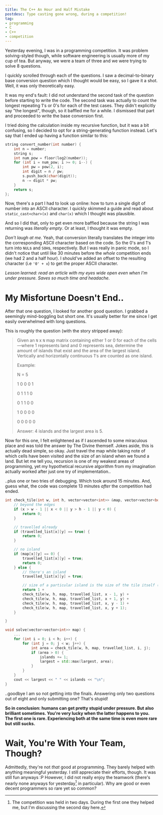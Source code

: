 ```yaml
---
title: The C++ An Hour and Half Mistake
postdesc: Type casting gone wrong, during a competition!
tag:
- programming
- C
- C++
- competition
---
```


Yesterday evening, I was in a programming competition. It was problem solving-styled though, while software engineering is usually more of my cup of tea. But anyway, we were a team of three and we were trying to solve 8 questions.

I quickly scrolled through each of the questions. I saw a decimal-to-binary base conversion question which I thought would be easy, so I gave it a shot. Well, it was only theoretically easy.

It was my end's fault: I did not understand the second task of the question before starting to write the code. The second task was actually to count the longest repeating 1's or 0's for each of the test cases. They didn't explicitly say "the longest", though, so it baffled me for a while. I dismissed that part and proceeded to write the base conversion first.

I tried doing the calculation inside my recursive function, but it was a bit confusing, so I decided to opt for a string-generating function instead. Let's say that I ended up having a function similar to this:

```cpp
string convert_number(int number) {
	int n = number;
	string s;
	int num_pow = floor(log2(number));
	for (int i = num_pow; i >= 0; i--) {
        int pw = pow(2, i);
		int digit = n / pw;
		s.push_back(char(digit));
		n -= digit * pw;
	}
	return s;
};
```

Now, there's a part I had to look up online: how to turn a single digit of number into an ASCII character. I quickly skimmed a guide and read about `static_cast<char>(x)` and `char(x)` which I thought was plausible.

And so I did that, only to get even more baffled because the string I was returning was _literally empty_. Or at least, I thought it was empty.

_Don't laugh at me._ Yeah, that conversion literally translates the integer into the corresponding ASCII character based on the code. So the 0's and 1's turn into `NUL`s and `SOH`s, respectively. But I was really in panic mode, so I didn't notice that until like 30 minutes before the _whole_ competition ends (we had 2 and a half hour). I should've added an offset to the resulting character (i.e `'0' + x`) to get the proper ASCII character.

_Lesson learned: read an article with my eyes wide open even when I'm under pressure. Saves so much time and headache._


# My Misfortune Doesn't End..
After that one question, I looked for another good question. I grabbed a seemingly mind-boggling but short one. It's usually better for me since I get easily overwhelmed with long questions.

This is roughly the question (with the story stripped away):

> Given an `N` x `N` map matrix containing either 1 or 0 for each of the cells—where 1 represents land and 0 represents sea, determine the amount of islands that exist and the area of the largest island. Vertically and horizontally continuous 1's are counted as one island.
>
> Example:
>
> N = 5
>
> 1 0 0 0 1
>
> 0 1 1 1 0
>
> 0 1 1 0 0
>
> 1 0 0 0 0
>
> 0 0 0 0 0
>
> Answer: 4 islands and the largest area is 5.

Now for this one, I felt enlightened as if I ascended to some miraculous place and was told the answer by The Divine themself. Jokes aside, this is actually dead simple, so okay. Just travel the map while taking note of which cells have been visited and the size of an island when we found a land. But let me tell you, recursion is one of my weakest areas of programming, yet my hypothetical recursive algorithm from my imagination actually worked after just one try of implementation..

..plus one or two tries of debugging. Which took around 15 minutes. And, guess what, the code was complete 13 minutes _after_ the competition had ended.

```cpp
int check_tile(int w, int h, vector<vector<int>> &map, vector<vector<bool>> &travelled_list, int x, int y) {
    // beyond the edges
	if (x > w - 1 || x < 0 || y > h - 1 || y < 0) {
		return 0;
	}

    // travelled already
	if (travelled_list[x][y] == true) {
		return 0;
	}

    // no island
	if (map[x][y] == 0) {
		travelled_list[x][y] = true;
		return 0;
	} else {
        // there's an island
		travelled_list[x][y] = true;

        // size of a particular island is the size of the tile itself (1) plus the size of the island nearby.
		return 1 +
        check_tile(w, h, map, travelled_list, x - 1, y) +
        check_tile(w, h, map, travelled_list, x + 1, y) +
        check_tile(w, h, map, travelled_list, x, y - 1) +
        check_tile(w, h, map, travelled_list, x, y + 1);
	}

}

void solve(vector<vector<int>> map) {
    ...
	for (int i = 0; i < h; i++) {
		for (int j = 0; j < w; j++) {
			int area = check_tile(w, h, map, travelled_list, i, j);
			if (area > 0) {
				islands += 1;
				largest = std::max(largest, area);
			}
		}
	}
	cout << largest << " " << islands << "\n";
}
```

..goodbye I am so not getting into the finals. Answering only two questions out of eight and only submitting one? That's stupid!

**So in conclusion: humans can get pretty stupid under pressure. But also brilliant sometimes. You're very lucky when the latter happens to you. The first one is rare. Experiencing both at the same time is even more rare but still sucks.**


# Wait, You're With Your Team, Though?
Admittedly, they're not _that_ good at programming. They barely helped with anything meaningful yesterday. I still appreciate their efforts, though. It was still fun anyways :P However, I did not really enjoy the teamwork (there's nearly none anyways for yesterday[^1] in particular). Why are good or even decent programmers so rare yet so common?


[^1]: The competition was held in two days. During the first one they helped me, but I'm discussing the second day here.
